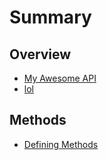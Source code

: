 # Summary

## Overview

* [My Awesome API](README.md)
* [lol](lol.md)

## Methods

* [Defining Methods](methods.md)

